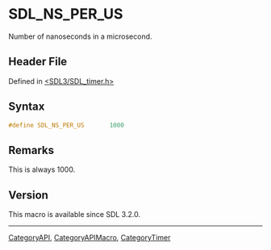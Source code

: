 # SDL_NS_PER_US

Number of nanoseconds in a microsecond.

## Header File

Defined in [<SDL3/SDL_timer.h>](https://github.com/libsdl-org/SDL/blob/main/include/SDL3/SDL_timer.h)

## Syntax

```c
#define SDL_NS_PER_US       1000
```

## Remarks

This is always 1000.

## Version

This macro is available since SDL 3.2.0.

----
[CategoryAPI](CategoryAPI), [CategoryAPIMacro](CategoryAPIMacro), [CategoryTimer](CategoryTimer)

